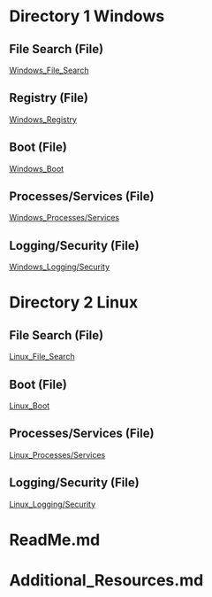   # Directory 1 Windows 
## File Search (File)
[Windows_File_Search](Windows/File_Search.md)
## Registry (File)
[Windows_Registry](Windows/Registry.md)
## Boot (File)
[Windows_Boot](Windows/Boot.md)
## Processes/Services (File)
[Windows_Processes/Services](Windows/Processes_and_Services.md)
## Logging/Security (File)
[Windows_Logging/Security](Windows/Logging_and_Security.md)

  # Directory 2 Linux
## File Search (File)
[Linux_File_Search](Linux/File_Search.md)
## Boot (File)
[Linux_Boot](Linux/Boot.md)
## Processes/Services (File)
[Linux_Processes/Services]()
## Logging/Security (File)
[Linux_Logging/Security]()
# ReadMe.md

# Additional_Resources.md

